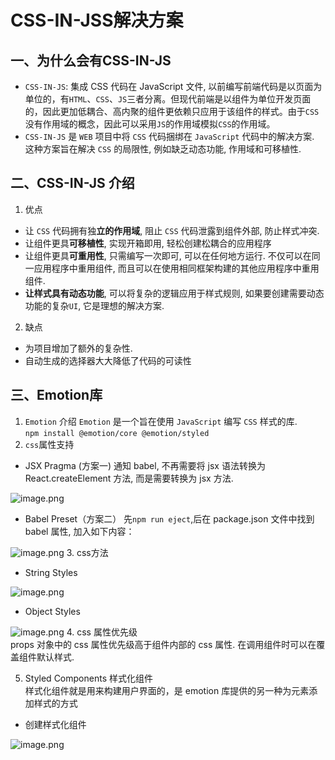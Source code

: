 # CSS-IN-JSS解决方案


## 一、为什么会有CSS-IN-JS 
- `CSS-IN-JS`: 集成 CSS 代码在 JavaScript 文件, 以前编写前端代码是以页面为单位的，有`HTML`、`CSS`、`JS`三者分离。但现代前端是以组件为单位开发页面的，因此更加低耦合、高内聚的组件更依赖只应用于该组件的样式。由于`CSS`没有作用域的概念，因此可以采用`JS`的作用域模拟`CSS`的作用域。
- `CSS-IN-JS` 是 `WEB` 项目中将 `CSS` 代码捆绑在 `JavaScript` 代码中的解决方案. 这种方案旨在解决 `CSS` 的局限性, 例如缺乏动态功能, 作用域和可移植性.

## 二、CSS-IN-JS 介绍
1. 优点
- 让 `CSS` 代码拥有独**立的作用域**, 阻止 `CSS` 代码泄露到组件外部, 防止样式冲突.
- 让组件更具**可移植性**, 实现开箱即用, 轻松创建松耦合的应用程序
- 让组件更具**可重用性**, 只需编写一次即可, 可以在任何地方运行. 不仅可以在同一应用程序中重用组件, 而且可以在使用相同框架构建的其他应用程序中重用组件.
- **让样式具有动态功能**, 可以将复杂的逻辑应用于样式规则, 如果要创建需要动态功能的复杂`UI`, 它是理想的解决方案.

2. 缺点
- 为项目增加了额外的复杂性.
- 自动生成的选择器大大降低了代码的可读性

## 三、Emotion库
1. `Emotion` 介绍
`Emotion` 是一个旨在使用 `JavaScript` 编写 `CSS` 样式的库.  
` npm install @emotion/core @emotion/styled `
2. `css`属性支持
- JSX Pragma (方案一)
通知 babel, 不再需要将 jsx 语法转换为 React.createElement 方法, 而是需要转换为 jsx 方法.

![image.png](https://p1-juejin.byteimg.com/tos-cn-i-k3u1fbpfcp/2c6ed27c725f4d7ab333dee25f4ab6f5~tplv-k3u1fbpfcp-watermark.image?)
- Babel Preset（方案二）
先`npm run eject`,后在 package.json 文件中找到 babel 属性, 加入如下内容：

![image.png](https://p1-juejin.byteimg.com/tos-cn-i-k3u1fbpfcp/8d7075d615c545018a77ed8a91d88b93~tplv-k3u1fbpfcp-watermark.image?)
3. css方法
- String Styles

![image.png](https://p3-juejin.byteimg.com/tos-cn-i-k3u1fbpfcp/49d2183e6db649e6b408eeb7ff1b0fad~tplv-k3u1fbpfcp-watermark.image?)
- Object Styles

![image.png](https://p6-juejin.byteimg.com/tos-cn-i-k3u1fbpfcp/bb7005d146a3421292f672bc605af6c2~tplv-k3u1fbpfcp-watermark.image?)
4. css 属性优先级  
props 对象中的 css 属性优先级高于组件内部的 css 属性. 在调用组件时可以在覆盖组件默认样式.

5. Styled Components 样式化组件  
样式化组件就是用来构建用户界面的，是 emotion 库提供的另一种为元素添加样式的方式
- 创建样式化组件

![image.png](https://p3-juejin.byteimg.com/tos-cn-i-k3u1fbpfcp/a73c45e50efc47c5802e896692f4fbd8~tplv-k3u1fbpfcp-watermark.image?)


